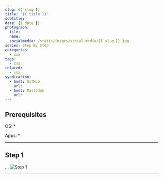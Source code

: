 ```yaml
---
slug: {{ slug }}
title: '{{ title }}'
subtitle: 
date: {{ date }}
photograph: 
  file: 
  name: 
  socialmedia: /static/images/social-media/{{ slug }}.jpg
series: Step By Step
categories:
  - xxx
tags:
  - xxx
related:
  - xxx
syndication:
  - host: GitHub
    url: 
  - host: Mastodon
    url:   
---
```


<!-- more -->

## Prerequisites

OS:
    *

Apps:
    *

---

## Step 1
...
![Step 1](folder/file)

---

